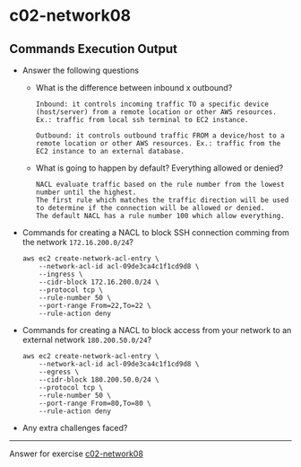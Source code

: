 # c02-network08

## Commands Execution Output

- Answer the following questions
  - What is the difference between inbound x outbound?
    ```
    Inbound: it controls incoming traffic TO a specific device (host/server) from a remote location or other AWS resources. Ex.: traffic from local ssh terminal to EC2 instance.

    Outbound: it controls outbound traffic FROM a device/host to a remote location or other AWS resources. Ex.: traffic from the EC2 instance to an external database.
    ```
    
  - What is going to happen by default? Everything allowed or denied?
    ```
    NACL evaluate traffic based on the rule number from the lowest number until the highest.
    The first rule which matches the traffic direction will be used to determine if the connection will be allowed or denied.
    The default NACL has a rule number 100 which allow everything. 
    ```

- Commands for creating a NACL to block SSH connection comming from the network `172.16.200.0/24`?

    ```
    aws ec2 create-network-acl-entry \
        --network-acl-id acl-09de3ca4c1f1cd9d8 \
        --ingress \
        --cidr-block 172.16.200.0/24 \
        --protocol tcp \
        --rule-number 50 \
        --port-range From=22,To=22 \
        --rule-action deny
    ```

- Commands for creating a NACL to block access from your network to an external network `180.200.50.0/24`?

    ```
    aws ec2 create-network-acl-entry \
        --network-acl-id acl-09de3ca4c1f1cd9d8 \
        --egress \
        --cidr-block 180.200.50.0/24 \
        --protocol tcp \
        --rule-number 50 \
        --port-range From=80,To=80 \
        --rule-action deny
    ```

- Any extra challenges faced?

<!-- Don't change anything below this point-->
***
Answer for exercise [c02-network08](https://github.com/devopsacademyau/academy/blob/893381c6f0b69434d9e8597d3d4b1c17f9bc1371/classes/02class/exercises/c02-network08/README.md)